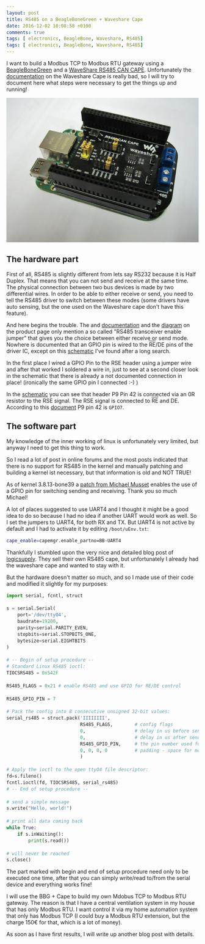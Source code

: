 ```yaml
---
layout: post
title: RS485 on a BeagleBoneGreen + Waveshare Cape
date: 2016-12-02 10:08:58 +0100
comments: true
tags: [ electronics, BeagleBone, Waveshare, RS485]
tags: [ electronics, BeagleBone, Waveshare, RS485]
---
```


I want to build a Modbus TCP to Modbus RTU gateway using a [BeagleBoneGreen](http://beagleboard.org/Green) and a [WaveShare RS485 CAN CAPE](http://www.waveshare.com/rs485-can-cape.htm).
Unfortunately the [documentation](http://www.waveshare.com/wiki/RS485_CAN_CAPE#RS485_CAN_CAPE) on the Waveshare Cape is really bad, so I will try to document here what steps were necessary to get the things up and running!

<!-- more -->

!["BBG + Waveshare cape"](BeagleBoneRS485-1.jpg)

## The hardware part

First of all, RS485 is slightly different from lets say RS232 because it is Half Duplex. That means that you can not send and receive at the same time.
The physical connection between two bus devices is made by two differential wires. In order to be able to either receive or send, you need to tell the RS485 driver to switch between these modes (some drivers have auto sensing, but the one used on the Waveshare cape don't have this feature).

And here begins the trouble. The and [documentation](http://www.waveshare.com/wiki/RS485_CAN_CAPE#RS485_CAN_CAPE) and the [diagram](http://www.waveshare.com/rs485-can-cape.htm) on the product page only mention a so called "RS485 transceiver enable jumper" that gives you the choice between either receive or send mode.
Nowhere is documented that an GPIO pin is wired to the <span style="text-decoration: overline">RE</span>/DE pins of the driver IC, except on this [schematic](http://copperhilltech.com/content/RS485_CAN_Schematic.pdf) I've found after a long search.

In the first place I wired a GPIO Pin to the RSE header using a jumper wire and after that worked I soldered a wire in, just to see at a second closer look in the schematic that there is already a not documented connection in place! (ironically the same GPIO pin I connected :-) )

In the [schematic](http://copperhilltech.com/content/RS485_CAN_Schematic.pdf) you can see that header P9 Pin 42 is connected via an 0R resistor to the RSE signal. The RSE signal is connected to <span style="text-decoration: overline">RE</span> and DE. According to this [document](http://elinux.org/images/3/33/GPIO_Programming_on_the_Beaglebone.pdf) P9 pin 42 is `GPIO7`.

## The software part

My knowledge of the inner working of linux is unfortunately very limited, but anyway I need to get this thing to work.

So I read a lot of post in online forums and the most posts indicated that there is no support for RS485 in the kernel and manually patching and building a kernel ist necessary, but that information is old and NOT TRUE!

As of kernel 3.8.13-bone39 a [patch from Michael Musset](https://github.com/RobertCNelson/bb-kernel/blob/am33x-v3.8/patches/fixes/0007-omap-RS485-support-by-Michael-Musset.patch) enables the use of a GPIO pin for switching sending and receiving. Thank you so much Michael!

A lot of places suggested to use UART4 and I thought it might be a good idea to do so because I had no idea if another UART would work as well. So I set the jumpers to UART4, for both RX and TX.
But UART4 is not active by default and I had to activate it by editing `/boot/uEnv.txt`:

```sh
cape_enable=capemgr.enable_partno=BB-UART4
```

Thankfully I stumbled upon the very nice and detailed blog post of [logicsupply](http://inspire.logicsupply.com/2014/09/beaglebone-rs-485-communication.html). They sell their own RS485 cape, but unfortunately I already had the waveshare cape and wanted to stay with it.

But the hardware doesn't matter so much, and so I made use of their code and modified it slightly for my purposes:

```python
import serial, fcntl, struct

s = serial.Serial(
    port='/dev/ttyO4',
    baudrate=19200,
    parity=serial.PARITY_EVEN,
    stopbits=serial.STOPBITS_ONE,
    bytesize=serial.EIGHTBITS
)

# -- Begin of setup procedure --
# Standard Linux RS485 ioctl:
TIOCSRS485 = 0x542F

RS485_FLAGS = 0x21 # enable RS485 and use GPIO for RE/DE control

RS485_GPIO_PIN = 7

# Pack the config into 8 consecutive unsigned 32-bit values:
serial_rs485 = struct.pack('IIIIIIII',
                           RS485_FLAGS,        # config flags
                           0,                  # delay in us before send
                           0,                  # delay in us after send
                           RS485_GPIO_PIN,     # the pin number used for DE/RE
                           0, 0, 0, 0          # padding - space for more values
                           )

# Apply the ioctl to the open ttyO4 file descriptor:
fd=s.fileno()
fcntl.ioctl(fd, TIOCSRS485, serial_rs485)
# -- End of setup procedure --

# send a simple message
s.write("Hello, world!")

# print all data coming back
while True:
    if s.inWaiting():
        print(s.read())

# will never be reached
s.close()
```

The part marked with begin and end of setup procedure need only to be executed one time, after that you can simply write/read to/from the serial device and everything works fine!

I will use the BBG + Cape to build my own Mdobus TCP to Modbus RTU gateway. The reason is that I have a central ventilation system in my house that has only Modbus RTU. I want control it via my home automation system that only has Modbus TCP (I could buy a Modbus RTU extension, but the charge 150€ for that, which is a lot of money).

As soon as I have first results, I will write up another blog post with details.
